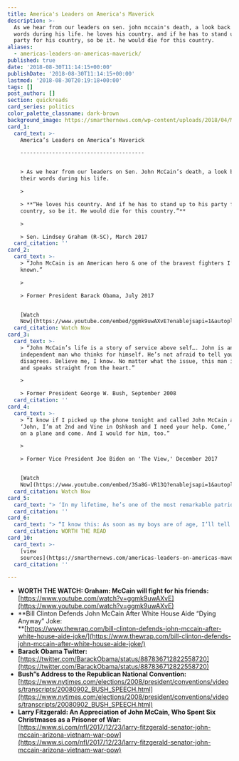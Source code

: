 ```yaml
---
title: America's Leaders on America's Maverick
description: >-
  As we hear from our leaders on sen. john mccain's death, a look back at their
  words during his life. he loves his country. and if he has to stand up to his
  party for his country, so be it. he would die for this country.
aliases:
  - americas-leaders-on-americas-maverick/
published: true
date: '2018-08-30T11:14:15+00:00'
publishDate: '2018-08-30T11:14:15+00:00'
lastmod: '2018-08-30T20:19:18+00:00'
tags: []
post_author: []
section: quickreads
card_series: politics
color_palette_classname: dark-brown
background_image: https://smarthernews.com/wp-content/uploads/2018/04/Mccain_home.jpg
card_1:
  card_text: >-
    America’s Leaders on America’s Maverick

    ---------------------------------------


    > As we hear from our leaders on Sen. John McCain’s death, a look back at
    their words during his life.

    > 

    > **“He loves his country. And if he has to stand up to his party for his
    country, so be it. He would die for this country.”**

    > 

    > Sen. Lindsey Graham (R-SC), March 2017
  card_citation: ''
card_2:
  card_text: >-
    > “John McCain is an American hero & one of the bravest fighters I’ve ever
    known.”

    > 

    > Former President Barack Obama, July 2017


    [Watch
    Now](https://www.youtube.com/embed/ggmk9uwAXvE?enablejsapi=1&autoplay=1&rel=0)
  card_citation: Watch Now
card_3:
  card_text: >-
    > “John McCain’s life is a story of service above self…. John is an
    independent man who thinks for himself. He’s not afraid to tell you when he
    disagrees. Believe me, I know. No matter what the issue, this man is honest
    and speaks straight from the heart.”

    > 

    > Former President George W. Bush, September 2008
  card_citation: ''
card_4:
  card_text: >-
    > “I know if I picked up the phone tonight and called John McCain and said,
    ‘John, I’m at 2nd and Vine in Oshkosh and I need your help. Come,’ he’d get
    on a plane and come. And I would for him, too.”

    > 

    > Former Vice President Joe Biden on 'The View,' December 2017


    [Watch
    Now](https://www.youtube.com/embed/3Sa8G-VR13Q?enablejsapi=1&autoplay=1&rel=0)
  card_citation: Watch Now
card_5:
  card_text: "> ‘In my lifetime, he’s one of the most remarkable patriots our country’s ever produced. I love the guy.’\n> \n> Former President Bill Clinton, May 2018"
  card_citation: ''
card_6:
  card_text: "> “I know this: As soon as my boys are of age, I’ll tell them stories about the quality of the man I’ve gotten to know. I’ll tell them: Senator John McCain will be revered and respected for as long as the United States of America has a place in this world, and his legacy will outlive us all.”\n> \n> Larry Fitzgerald, AZ Cardinals wide receiver, in a December 2017 op-ed\n\n[WORTH THE READ](https://www.si.com/nfl/2017/12/23/larry-fitzgerald-senator-john-mccain-arizona-vietnam-war-pow)"
  card_citation: WORTH THE READ
card_10:
  card_text: >-
    [view
    sources](https://smarthernews.com/americas-leaders-on-americas-maverick/)
  card_citation: ''

---
```

*   **WORTH THE WATCH: Graham: McCain will fight for his friends:** [https://www.youtube.com/watch?v=ggmk9uwAXvE](https://www.youtube.com/watch?v=ggmk9uwAXvE)
*   **Bill Clinton Defends John McCain After White House Aide “Dying Anyway” Joke:  
    **[https://www.thewrap.com/bill-clinton-defends-john-mccain-after-white-house-aide-joke/](https://www.thewrap.com/bill-clinton-defends-john-mccain-after-white-house-aide-joke/)
*   **Barack Obama Twitter:**  
    [https://twitter.com/BarackObama/status/887836712822558720](https://twitter.com/BarackObama/status/887836712822558720)
*   **Bush”s Address to the Republican National Convention:** [https://www.nytimes.com/elections/2008/president/conventions/videos/transcripts/20080902_BUSH_SPEECH.html](https://www.nytimes.com/elections/2008/president/conventions/videos/transcripts/20080902_BUSH_SPEECH.html)
*   **Larry Fitzgerald: An Appreciation of John McCain, Who Spent Six Christmases as a Prisoner of War:**  
    [https://www.si.com/nfl/2017/12/23/larry-fitzgerald-senator-john-mccain-arizona-vietnam-war-pow](https://www.si.com/nfl/2017/12/23/larry-fitzgerald-senator-john-mccain-arizona-vietnam-war-pow)